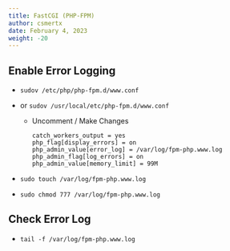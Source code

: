 ```yaml
---
title: FastCGI (PHP-FPM)
author: csmertx
date: February 4, 2023
weight: -20
---
```


## Enable Error Logging

- ```sudov /etc/php/php-fpm.d/www.conf```

- or ```sudov /usr/local/etc/php-fpm.d/www.conf```

    - Uncomment / Make Changes

        ```
        catch_workers_output = yes
        php_flag[display_errors] = on
        php_admin_value[error_log] = /var/log/fpm-php.www.log
        php_admin_flag[log_errors] = on
        php_admin_value[memory_limit] = 99M
        ```

- ```sudo touch /var/log/fpm-php.www.log```

- ```sudo chmod 777 /var/log/fpm-php.www.log```

## Check Error Log

- ```tail -f /var/log/fpm-php.www.log```
